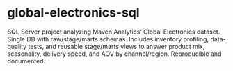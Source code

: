 # global-electronics-sql
SQL Server project analyzing Maven Analytics’ Global Electronics dataset. Single DB with raw/stage/marts schemas. Includes inventory profiling, data-quality tests, and reusable stage/marts views to answer product mix, seasonality, delivery speed, and AOV by channel/region. Reproducible and documented.
